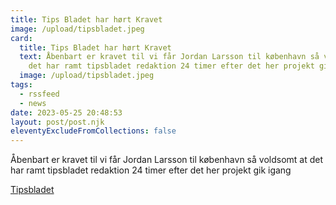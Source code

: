 ```yaml
---
title: Tips Bladet har hørt Kravet
image: /upload/tipsbladet.jpeg
card:
  title: Tips Bladet har hørt Kravet
  text: Å﻿benbart er kravet til vi får Jordan Larsson til københavn så voldsomt at
    det har ramt tipsbladet redaktion 24 timer efter det her projekt gik igang
  image: /upload/tipsbladet.jpeg
tags:
  - rssfeed
  - news
date: 2023-05-25 20:48:53
layout: post/post.njk
eleventyExcludeFromCollections: false
---
```

Åbenbart er kravet til vi får Jordan Larsson til københavn så voldsomt at det har ramt tipsbladet redaktion 24 timer efter det her projekt gik igang

[Tipsbladet ](https://www.tipsbladet.dk/nyhed/superliga/fc-koebenhavn-projekt-er-gaaet-fuldstaendig-amok)
